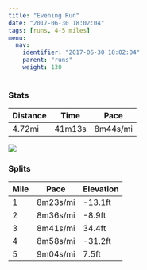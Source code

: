 ```yaml
---
title: "Evening Run"
date: "2017-06-30 18:02:04"
tags: [runs, 4-5 miles]
menu:
  nav:
    identifier: "2017-06-30 18:02:04"
    parent: "runs"
    weight: 130
---
```


### Stats

| Distance | Time | Pace |
|----------|------|------|
|4.72mi|41m13s|8m44s/mi|

<img src='https://maps.googleapis.com/maps/api/staticmap?maptype=roadmap&path=enc:ewjeIbcvLyJlASlMsAtCI|LuApFJjF`ChAwAt@?~BxI|`@rFfG`AbKzClJzJvFhQha@rI|q@w@~x@z@mYaAwg@t@hBwGcd@cHeXeKqPmDUuEoFoC}IiAoMgG_FoG{Y_@oGpA{AyA{@r@yBSgLTwIlBgGCyI&key=AIzaSyAfqMeaZ1CCJFGP5cWud__oZnT_Pybg-1M&size=800x800&markers=color:yellow|label:S|53.47203,-2.24834&markers=color:green|label:F|53.474019999999996,-2.24895'>

### Splits

| Mile | Pace | Elevation |
|------|------|-----------|
|1|8m23s/mi|-13.1ft|
|2|8m36s/mi|-8.9ft|
|3|8m41s/mi|34.4ft|
|4|8m58s/mi|-31.2ft|
|5|9m04s/mi|7.5ft|
